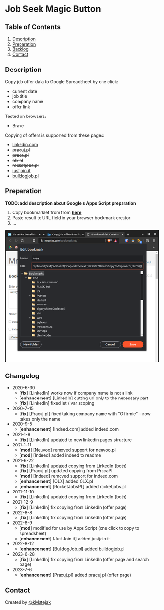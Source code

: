 # Job Seek Magic Button  
  
## Table of Contents  
  
1. [Description](#Description)  
2. [Preparation](#Preparation)  
3. [Backlog](#Backlog)  
4. [Contact](#Contact)  
  
## Description  
  
Copy job offer data to Google Spreadsheet by one click:  
- current date  
- job title  
- company name  
- offer link  
    
Tested on browsers:  
    
- Brave  
  
Copying of offers is supported from these pages:  
  
- [linkedin.com](https://www.linkedin.com/)  
- ~~pracuj.pl~~  
- ~~praca.pl~~  
- ~~olx.pl~~  
- ~~rocketjobs.pl~~  
- [justjoin.it](https://justjoin.it/)
- [bulldogjob.pl](https://bulldogjob.pl/)
  
## Preparation  
  
**TODO: add description about Google's Apps Script preparation**  
  
1. Copy bookmarklet from from [**here**](bookmarklet/COPYME.md)  
2. Paste result to URL field in your browser bookmark creator  
3. ...  
  
![Helpful screenshot](images/2020-06-30-143035_800x876_scrot.png)  
  
## Changelog  
  
- 2020-6-30  
  - [**fix**] [LinkedIn] works now if company name is not a link  
  - [**enhancement**] [LinkedIn] cutting url only to the necessary part  
  - [**fix**] [LinkedIn] fixed let / var scoping
- 2020-7-15
  - [**fix**] [Pracuj.pl] fixed taking company name with "O firmie" - now takes only the name
- 2020-9-5  
  - [**enhancement**] [Indeed.com] added indeed.com  
- 2021-1-8  
  - [**fix**] [LinkedIn] updated to new linkedin pages structure  
- 2021-1-11  
  - [**mod**] [Neuvoo] removed support for neuvoo.pl  
  - [**mod**] [Indeed] added indeed to readme  
- 2021-6-22  
  - [**fix**] [LinkedIn] updated copying from LinkedIn (both)  
  - [**fix**] [Pracuj.pl] updated copying from PracaPl  
  - [**mod**] [Indeed] removed support for indeed.com  
  - [**enhancement**] [OLX] added OLX.pl  
  - [**enhancement**] [RocketJobsPL] added rocketjobs.pl  
- 2021-11-10  
  - [**fix**] [LinkedIn] updated copying from LinkedIn (both)  
- 2021-12-9  
  - [**fix**] [LinkedIn] fix copying from LinkedIn (offer page)  
- 2022-8-8  
  - [**fix**] [LinkedIn] fix copying from LinkedIn (offer page)  
- 2022-8-9  
  - [**mod**] modified for use by Apps Script (one click to copy to spreadsheet)  
  - [**enhancement**] [JustJoin.it] added justjoin.it  
- 2022-8-12    
  - [**enhancement**] [BulldogJob.pl] added bulldogjob.pl
- 2023-6-28  
  - [**fix**] [LinkedIn] fix copying from LinkedIn (offer page and search page)  
- 2023-7-6  
  - [**enhancement**] [Pracuj.pl] added pracuj.pl (offer page)  
  
## Contact  
  
Created by [@kMatejak](https://github.com/kMatejak/)  
  
